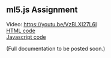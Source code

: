 ## ml5.js Assignment  
Video: https://youtu.be/VzBLXI27L6I  
[HTML code](/ml5js-Assignment/ml5.js/index.html)  
[Javascript code](/ml5js-Assignment/ml5.js/sketch.js)  
    
(Full documentation to be posted soon.)
